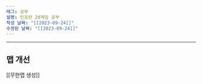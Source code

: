```yaml
---
태그: 공부
설명: 인프런 2d게임 공부
작성 날짜: "[[2023-09-24]]"
수정된 날짜: "[[2023-09-24]]"
---
```


---

## 맵 개선

[[무한맵 생성]] 

